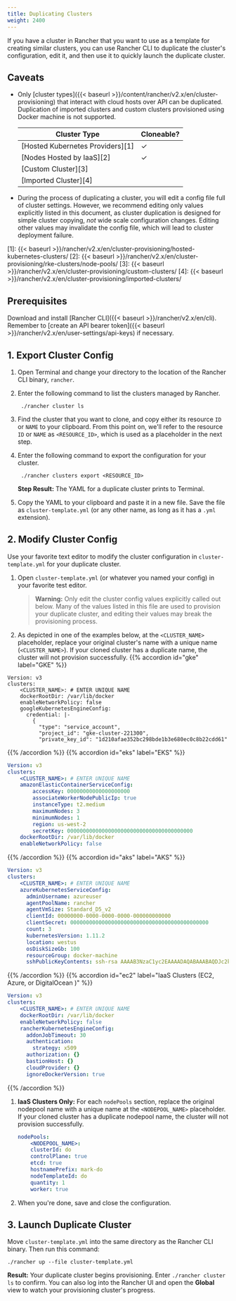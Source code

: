 ```yaml
---
title: Duplicating Clusters
weight: 2400
---
```


If you have a cluster in Rancher that you want to use as a template for creating similar clusters, you can use Rancher CLI to duplicate the cluster's configuration, edit it, and then use it to quickly launch the duplicate cluster.

## Caveats

- Only [cluster types]({{< baseurl >}}/content/rancher/v2.x/en/cluster-provisioning) that interact with cloud hosts over API can be duplicated. Duplication of imported clusters and custom clusters provisioned using Docker machine is not supported.

    
    | Cluster Type                     | Cloneable?    |
    | -------------------------------- | ------------- |
    | [Hosted Kubernetes Providers][1] | ✓             |
    | [Nodes Hosted by IaaS][2]        | ✓             |
    | [Custom Cluster][3]              |               |
    | [Imported Cluster][4]            |               |
    
- During the process of duplicating a cluster, you will edit a config file full of cluster settings. However, we recommend editing only values explicitly listed in this document, as cluster duplication is designed for simple cluster copying, _not_ wide scale configuration changes. Editing other values may invalidate the config file, which will lead to cluster deployment failure.

[1]: {{< baseurl >}}/rancher/v2.x/en/cluster-provisioning/hosted-kubernetes-clusters/
[2]: {{< baseurl >}}/rancher/v2.x/en/cluster-provisioning/rke-clusters/node-pools/
[3]: {{< baseurl >}}/rancher/v2.x/en/cluster-provisioning/custom-clusters/
[4]: {{< baseurl >}}/rancher/v2.x/en/cluster-provisioning/imported-clusters/

## Prerequisites

Download and install [Rancher CLI]({{< baseurl >}}/rancher/v2.x/en/cli). Remember to [create an API bearer token]({{< baseurl >}}/rancher/v2.x/en/user-settings/api-keys) if necessary.


## 1. Export Cluster Config

1. Open Terminal and change your directory to the location of the Rancher CLI binary, `rancher`.

1. Enter the following command to list the clusters managed by Rancher.


        ./rancher cluster ls


1. Find the cluster that you want to clone, and copy either its resource `ID` or `NAME` to your clipboard. From this point on, we'll refer to the resource `ID` or `NAME` as `<RESOURCE_ID>`, which is used as a placeholder in the next step.

1. Enter the following command to export the configuration for your cluster.


        ./rancher clusters export <RESOURCE_ID>


    **Step Result:** The YAML for a duplicate cluster prints to Terminal.

1. Copy the YAML to your clipboard and paste it in a new file. Save the file as `cluster-template.yml` (or any other name, as long as it has a `.yml` extension).

## 2. Modify Cluster Config

Use your favorite text editor to modify the cluster configuration in `cluster-template.yml` for your duplicate cluster.

1. Open `cluster-template.yml` (or whatever you named your config) in your favorite test editor.

    >**Warning:** Only edit the cluster config values explicitly called out below. Many of the values listed in this file are used to provision your duplicate cluster, and editing their values may break the provisioning process. 


1. As depicted in one of the examples below, at the `<CLUSTER_NAME>` placeholder, replace your original cluster's name with a unique name (`<CLUSTER_NAME>`). If your cloned cluster has a duplicate name, the cluster will not provision successfully.
{{% accordion id="gke" label="GKE" %}}
```
Version: v3
clusters:
    <CLUSTER_NAME>: # ENTER UNIQUE NAME
    dockerRootDir: /var/lib/docker
    enableNetworkPolicy: false
    googleKubernetesEngineConfig:
      credential: |-
        {
          "type": "service_account",
          "project_id": "gke-cluster-221300",
          "private_key_id": "1d210afae352bc298bde1b3e680ec0c8b22cdd61"
```
{{% /accordion %}}
{{% accordion id="eks" label="EKS" %}}
```yml
Version: v3
clusters:
    <CLUSTER_NAME>: # ENTER UNIQUE NAME
    amazonElasticContainerServiceConfig:
        accessKey: 00000000000000000000
        associateWorkerNodePublicIp: true
        instanceType: t2.medium
        maximumNodes: 3
        minimumNodes: 1
        region: us-west-2
        secretKey: 0000000000000000000000000000000000000000
    dockerRootDir: /var/lib/docker
    enableNetworkPolicy: false
```
{{% /accordion %}}
{{% accordion id="aks" label="AKS" %}}
```yml
Version: v3
clusters:
    <CLUSTER_NAME>: # ENTER UNIQUE NAME
    azureKubernetesServiceConfig:
      adminUsername: azureuser
      agentPoolName: rancher
      agentVmSize: Standard_D5_v2
      clientId: 00000000-0000-0000-0000-000000000000
      clientSecret: 00000000000000000000000000000000000000000000
      count: 3
      kubernetesVersion: 1.11.2
      location: westus
      osDiskSizeGb: 100
      resourceGroup: docker-machine
      sshPublicKeyContents: ssh-rsa AAAAB3NzaC1yc2EAAAADAQABAAABAQDJc2kDExgRaDLD
```
{{% /accordion %}}
{{% accordion id="ec2" label="IaaS Clusters (EC2, Azure, or DigitalOcean )" %}}
```yml
Version: v3
clusters:
    <CLUSTER_NAME>: # ENTER UNIQUE NAME
    dockerRootDir: /var/lib/docker
    enableNetworkPolicy: false
    rancherKubernetesEngineConfig:
      addonJobTimeout: 30
      authentication:
        strategy: x509
      authorization: {}
      bastionHost: {}
      cloudProvider: {}
      ignoreDockerVersion: true
```
{{% /accordion %}}

1. **IaaS Clusters Only:** For each `nodePools` section, replace the original nodepool name with a unique name at the `<NODEPOOL_NAME>` placeholder.  If your cloned cluster has a duplicate nodepool name, the cluster will not provision successfully.

    ```yml
    nodePools:
        <NODEPOOL_NAME>:
        clusterId: do
        controlPlane: true
        etcd: true
        hostnamePrefix: mark-do
        nodeTemplateId: do
        quantity: 1
        worker: true
    ```

1. When you're done, save and close the configuration.

## 3. Launch Duplicate Cluster

Move `cluster-template.yml` into the same directory as the Rancher CLI binary. Then run this command:

    ./rancher up --file cluster-template.yml

**Result:** Your duplicate cluster begins provisioning. Enter `./rancher cluster ls` to confirm. You can also log into the Rancher UI and open the **Global** view to watch your provisioning cluster's progress.